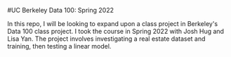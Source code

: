 #UC Berkeley Data 100: Spring 2022

In this repo, I will be looking to expand upon a class project in Berkeley's Data 100 class project. I took the course in Spring 2022 with Josh Hug and Lisa Yan. The project involves investigating a real estate dataset and training, then testing a linear model.
